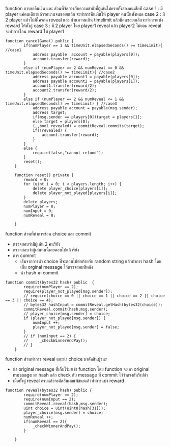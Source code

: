 function การขอคืนเงิน และ ส่วนที่จัดการกับความล่าช้าที่ผู้เล่นไม่ครบทั้งสองคนเสียที
case 1 : มี player แค่คนเดียวแล้วรอนานจนขอยกเลิก จะทำการคืนเงินให้ player คนนั้นทั้งหมด
case 2 : มี 2 player แล้วไม่มีใครกด reveal และ ผ่านมาจนเกิน timelimit แล้วมีคนขอยกเลิกจะทำการแบ่ง reward ให้ทั้งคู่
case 3 : มี 2 player โดย player1 reveal แล้ว player2 ไม่ยอม reveal จะทำการโอน reward ให้ player1 
``` solidity
function cancelGame() public {
        if(numPlayer == 1 && timeUnit.elapsedSeconds() >= timeLimit){ //case1 
            address payable  account = payable(players[0]);
            account.transfer(reward);
        }
        else if (numPlayer == 2 && numReveal == 0 && timeUnit.elapsedSeconds() >= timeLimit){ //case2
            address payable account1 = payable(players[0]);
            address payable account2 = payable(players[1]);
            account1.transfer(reward/2);
            account2.transfer(reward/2);
        }
        else if (numPlayer == 2 && numReveal <= 1 && timeUnit.elapsedSeconds() >= timeLimit) { //case3
            address payable account = payable(msg.sender);
            address target;
            if(msg.sender == players[0])target = players[1];
            else target = players[0];
            (,,bool revealed) = commitReveal.commits(target);
            if(!revealed) {
                account.transfer(reward);
            }
        }
        else {
            require(false,"cannot refund");
        }
        reset();
    }

    function reset() private {
        reward = 0;
        for (uint i = 0; i < players.length; i++) {
            delete player_choice[players[i]];
            delete player_not_played[players[i]];
        }
        delete players;
        numPlayer = 0;
        numInput = 0;
        numReveal = 0;

    }
```
function ส่วนที่ทำการซ่อน choice และ commit
- ตรวจสอบว่ามีผู้เล่น 2 คนรึยัง
- ตรวจสอบว่าผู้เล่นคนนี้เคยตอบไปแล้วรึยัง
- การ commit
  - เริ่มจากการนำ choice ที่จะตอบไปต่อท้ายกับ random string แล้วทำการ hash โดยเก็บ orginal message ไว้ตรวจสอบทีหลัง
  - นำ hash มา commit
```solidity
function commit(bytes32 hash) public  {
        require(numPlayer == 2);
        require(player_not_played[msg.sender]);
        // require(choice == 0 || choice == 1 || choice == 2 || choice == 3 || choice == 4);
        // bytes32 hashInput = commitReveal.getHash(bytes32(choice));
        commitReveal.commit(hash,msg.sender);
        // player_choice[msg.sender] = choice;
        if (player_not_played[msg.sender]) {
            numInput ++;
            player_not_played[msg.sender] = false;
        }
        // if (numInput == 2) {
        //     _checkWinnerAndPay();
        // }
    }
```
function ส่วนทำการ reveal และนำ choice มาตัดสินผู้ชนะ
- นำ original message ที่เก็บไว้มาเข้า function โดย function จะเอา original message มา hash แล้ว check กับ message ที่ commit ไว้ว่าตรงกันรึเปล่า
- เมื่อทั้งคู่ reveal ครบแล้วจะตัดสินผลแพ้ชนะแล้วทำการแบ่ง reward
```solidity
function reveal(bytes32 hash) public {
        require(numPlayer == 2);
        require(numInput == 2);
        commitReveal.reveal(hash,msg.sender);
        uint choice = uint(uint8(hash[31]));
        player_choice[msg.sender] = choice;
        numReveal ++;
        if(numReveal == 2){
            _checkWinnerAndPay();
        }
        
    }
```
